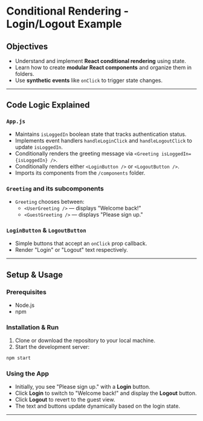 # Conditional Rendering - Login/Logout Example

## Objectives

- Understand and implement **React conditional rendering** using state.
- Learn how to create **modular React components** and organize them in folders.
- Use **synthetic events** like `onClick` to trigger state changes.

---

## Code Logic Explained

### `App.js`

- Maintains `isLoggedIn` boolean state that tracks authentication status.
- Implements event handlers `handleLoginClick` and `handleLogoutClick` to update `isLoggedIn`.
- Conditionally renders the greeting message via `<Greeting isLoggedIn={isLoggedIn} />`.
- Conditionally renders either `<LoginButton />` or `<LogoutButton />`.
- Imports its components from the `/components` folder.

### `Greeting` and its subcomponents

- `Greeting` chooses between:
  - `<UserGreeting />` — displays "Welcome back!"
  - `<GuestGreeting />` — displays "Please sign up."

### `LoginButton` & `LogoutButton`

- Simple buttons that accept an `onClick` prop callback.
- Render "Login" or "Logout" text respectively.

---

## Setup & Usage

### Prerequisites

- Node.js
- npm

### Installation & Run

1. Clone or download the repository to your local machine.
2. Start the development server:
```bash
npm start
```

### Using the App

- Initially, you see "Please sign up." with a **Login** button.
- Click **Login** to switch to "Welcome back!" and display the **Logout** button.
- Click **Logout** to revert to the guest view.
- The text and buttons update dynamically based on the login state.

---